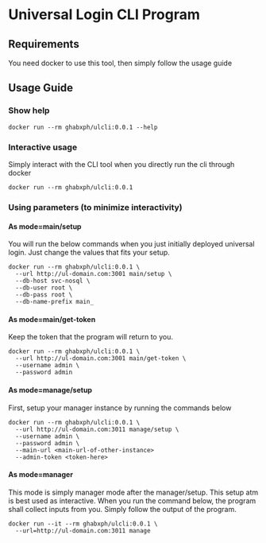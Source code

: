 # Universal Login CLI Program
## Requirements
You need docker to use this tool, then simply follow the usage guide

## Usage Guide
### Show help
```
docker run --rm ghabxph/ulcli:0.0.1 --help
```

### Interactive usage
Simply interact with the CLI tool when you directly run the cli through
docker
```
docker run --rm ghabxph/ulcli:0.0.1
```

### Using parameters (to minimize interactivity)
#### As mode=main/setup
You will run the below commands when you just initially deployed universal
login. Just change the values that fits your setup.
```
docker run --rm ghabxph/ulcli:0.0.1 \
  --url http://ul-domain.com:3001 main/setup \
  --db-host svc-nosql \
  --db-user root \
  --db-pass root \
  --db-name-prefix main_
```

#### As mode=main/get-token
Keep the token that the program will return to you.
```
docker run --rm ghabxph/ulcli:0.0.1 \
  --url http://ul-domain.com:3001 main/get-token \
  --username admin \
  --password admin
```

#### As mode=manage/setup
First, setup your manager instance by running the commands below
```
docker run --rm ghabxph/ulcli:0.0.1 \
  --url http://ul-domain.com:3011 manage/setup \
  --username admin \
  --password admin \
  --main-url <main-url-of-other-instance>
  --admin-token <token-here>
```

#### As mode=manager
This mode is simply manager mode after the manager/setup. This setup
atm is best used as interactive. When you run the command below, the
program shall collect inputs from you. Simply follow the output of
the program.
```
docker run --it --rm ghabxph/ulcli:0.0.1 \
  --url=http://ul-domain.com:3011 manage
```
